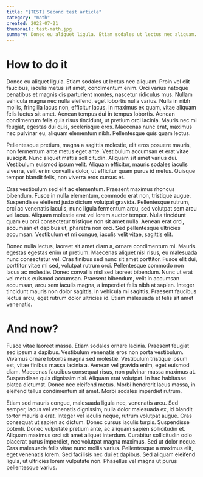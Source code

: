 ```yaml
---
title: "[TEST] Second test article"
category: "math"
created: 2022-07-21
thumbnail: test-math.jpg
summary: Donec eu aliquet ligula. Etiam sodales ut lectus nec aliquam. Proin vel elit faucibus, iaculis metus sit amet, condimentum enim. Orci varius natoque penatibus et magnis dis parturient montes, nascetur ridiculus mus. Nullam vehicula magna nec nulla eleifend, eget lobortis nulla varius. Nulla in nibh mollis, fringilla lacus non, efficitur lacus. In maximus ex quam, vitae aliquam felis luctus sit amet. Aenean tempus dui in tempus lobortis. Aenean condimentum felis quis risus tincidunt, ut pretium orci lacinia. Mauris nec mi feugiat, egestas dui quis, scelerisque eros. Maecenas nunc erat, maximus nec pulvinar eu, aliquam elementum nibh. Pellentesque quis quam lectus.
---
```

# How to do it
Donec eu aliquet ligula. Etiam sodales ut lectus nec aliquam. Proin vel elit faucibus, iaculis metus sit amet, condimentum enim. Orci varius natoque penatibus et magnis dis parturient montes, nascetur ridiculus mus. Nullam vehicula magna nec nulla eleifend, eget lobortis nulla varius. Nulla in nibh mollis, fringilla lacus non, efficitur lacus. In maximus ex quam, vitae aliquam felis luctus sit amet. Aenean tempus dui in tempus lobortis. Aenean condimentum felis quis risus tincidunt, ut pretium orci lacinia. Mauris nec mi feugiat, egestas dui quis, scelerisque eros. Maecenas nunc erat, maximus nec pulvinar eu, aliquam elementum nibh. Pellentesque quis quam lectus.

Pellentesque pretium, magna a sagittis molestie, elit eros posuere mauris, non fermentum ante metus eget ante. Vestibulum accumsan et erat vitae suscipit. Nunc aliquet mattis sollicitudin. Aliquam sit amet varius dui. Vestibulum euismod ipsum velit. Aliquam efficitur, mauris sodales iaculis viverra, velit enim convallis dolor, ut efficitur quam purus id metus. Quisque tempor blandit felis, non viverra eros cursus et.

Cras vestibulum sed elit ac elementum. Praesent maximus rhoncus bibendum. Fusce in nulla elementum, commodo erat non, tristique augue. Suspendisse eleifend justo dictum volutpat gravida. Pellentesque rutrum, orci ac venenatis iaculis, nunc ligula fermentum arcu, sed volutpat sem arcu vel lacus. Aliquam molestie erat vel lorem auctor tempor. Nulla tincidunt quam eu orci consectetur tristique non sit amet nulla. Aenean erat orci, accumsan et dapibus ut, pharetra non orci. Sed pellentesque ultricies accumsan. Vestibulum et mi congue, iaculis velit vitae, sagittis elit.

Donec nulla lectus, laoreet sit amet diam a, ornare condimentum mi. Mauris egestas egestas enim ut pretium. Maecenas aliquet nisl risus, eu malesuada nunc consectetur vel. Cras finibus sed nunc sit amet porttitor. Fusce elit dui, porttitor vitae mi sed, volutpat rutrum orci. Pellentesque commodo non lacus ac molestie. Donec convallis nisl sed laoreet bibendum. Nunc ut erat vel metus euismod accumsan. Praesent bibendum, velit in accumsan accumsan, arcu sem iaculis magna, a imperdiet felis nibh at sapien. Integer tincidunt mauris non dolor sagittis, in vehicula mi sagittis. Praesent faucibus lectus arcu, eget rutrum dolor ultricies id. Etiam malesuada et felis sit amet venenatis.

# And now?
Fusce vitae laoreet massa. Etiam sodales ornare lacinia. Praesent feugiat sed ipsum a dapibus. Vestibulum venenatis eros non porta vestibulum. Vivamus ornare lobortis magna sed molestie. Vestibulum tristique ipsum est, vitae finibus massa lacinia a. Aenean vel gravida enim, eget euismod diam. Maecenas faucibus consequat risus, non pulvinar massa maximus at. Suspendisse quis dignissim nisi. Aliquam erat volutpat. In hac habitasse platea dictumst. Donec nec eleifend metus. Morbi hendrerit lacus massa, in eleifend tellus condimentum sit amet. Morbi sodales imperdiet rutrum.

Etiam sed mauris congue, malesuada ligula nec, venenatis arcu. Sed semper, lacus vel venenatis dignissim, nulla dolor malesuada ex, id blandit tortor mauris a erat. Integer vel iaculis neque, rutrum volutpat augue. Cras consequat ut sapien ac dictum. Donec cursus iaculis turpis. Suspendisse potenti. Donec vulputate pretium ante, ac aliquam sapien sollicitudin et. Aliquam maximus orci sit amet aliquet interdum. Curabitur sollicitudin odio placerat purus imperdiet, nec volutpat magna maximus. Sed ut dolor neque. Cras malesuada felis vitae nunc mollis varius. Pellentesque a maximus elit, eget venenatis lorem. Sed facilisis nec dui et dapibus. Sed aliquam eleifend ligula, ut ultricies lorem vulputate non. Phasellus vel magna ut purus pellentesque varius. 
